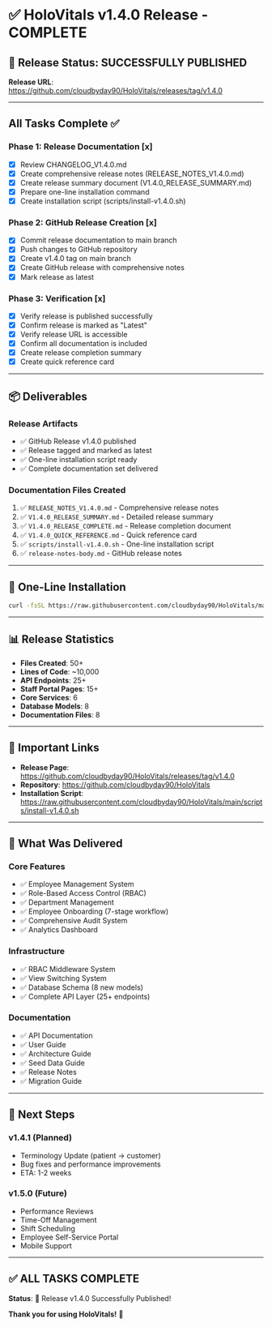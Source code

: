 # ✅ HoloVitals v1.4.0 Release - COMPLETE

## 🎉 Release Status: SUCCESSFULLY PUBLISHED

**Release URL**: https://github.com/cloudbyday90/HoloVitals/releases/tag/v1.4.0

---

## All Tasks Complete ✅

### Phase 1: Release Documentation [x]
- [x] Review CHANGELOG_V1.4.0.md
- [x] Create comprehensive release notes (RELEASE_NOTES_V1.4.0.md)
- [x] Create release summary document (V1.4.0_RELEASE_SUMMARY.md)
- [x] Prepare one-line installation command
- [x] Create installation script (scripts/install-v1.4.0.sh)

### Phase 2: GitHub Release Creation [x]
- [x] Commit release documentation to main branch
- [x] Push changes to GitHub repository
- [x] Create v1.4.0 tag on main branch
- [x] Create GitHub release with comprehensive notes
- [x] Mark release as latest

### Phase 3: Verification [x]
- [x] Verify release is published successfully
- [x] Confirm release is marked as "Latest"
- [x] Verify release URL is accessible
- [x] Confirm all documentation is included
- [x] Create release completion summary
- [x] Create quick reference card

---

## 📦 Deliverables

### Release Artifacts
- ✅ GitHub Release v1.4.0 published
- ✅ Release tagged and marked as latest
- ✅ One-line installation script ready
- ✅ Complete documentation set delivered

### Documentation Files Created
1. ✅ `RELEASE_NOTES_V1.4.0.md` - Comprehensive release notes
2. ✅ `V1.4.0_RELEASE_SUMMARY.md` - Detailed release summary
3. ✅ `V1.4.0_RELEASE_COMPLETE.md` - Release completion document
4. ✅ `V1.4.0_QUICK_REFERENCE.md` - Quick reference card
5. ✅ `scripts/install-v1.4.0.sh` - One-line installation script
6. ✅ `release-notes-body.md` - GitHub release notes

---

## 🚀 One-Line Installation

```bash
curl -fsSL https://raw.githubusercontent.com/cloudbyday90/HoloVitals/main/scripts/install-v1.4.0.sh | bash
```

---

## 📊 Release Statistics

- **Files Created**: 50+
- **Lines of Code**: ~10,000
- **API Endpoints**: 25+
- **Staff Portal Pages**: 15+
- **Core Services**: 6
- **Database Models**: 8
- **Documentation Files**: 8

---

## 🔗 Important Links

- **Release Page**: https://github.com/cloudbyday90/HoloVitals/releases/tag/v1.4.0
- **Repository**: https://github.com/cloudbyday90/HoloVitals
- **Installation Script**: https://raw.githubusercontent.com/cloudbyday90/HoloVitals/main/scripts/install-v1.4.0.sh

---

## 🎯 What Was Delivered

### Core Features
- ✅ Employee Management System
- ✅ Role-Based Access Control (RBAC)
- ✅ Department Management
- ✅ Employee Onboarding (7-stage workflow)
- ✅ Comprehensive Audit System
- ✅ Analytics Dashboard

### Infrastructure
- ✅ RBAC Middleware System
- ✅ View Switching System
- ✅ Database Schema (8 new models)
- ✅ Complete API Layer (25+ endpoints)

### Documentation
- ✅ API Documentation
- ✅ User Guide
- ✅ Architecture Guide
- ✅ Seed Data Guide
- ✅ Release Notes
- ✅ Migration Guide

---

## 🔮 Next Steps

### v1.4.1 (Planned)
- Terminology Update (patient → customer)
- Bug fixes and performance improvements
- ETA: 1-2 weeks

### v1.5.0 (Future)
- Performance Reviews
- Time-Off Management
- Shift Scheduling
- Employee Self-Service Portal
- Mobile Support

---

## ✅ ALL TASKS COMPLETE

**Status**: 🎉 Release v1.4.0 Successfully Published!

**Thank you for using HoloVitals!** 🚀
